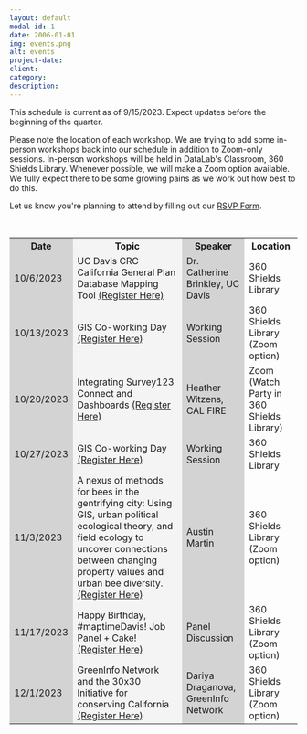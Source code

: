 ```yaml
---
layout: default
modal-id: 1
date: 2006-01-01
img: events.png
alt: events
project-date: 
client: 
category: 
description: 
---
```


<p>This schedule is current as of 9/15/2023. Expect updates before the beginning of the quarter.</p>

<p>Please note the location of each workshop. We are trying to add some in-person workshops back into our schedule in addition to Zoom-only sessions. In-person workshops will be held in DataLab's Classroom, 360 Shields Library. Whenever possible, we will make a Zoom option available. We fully expect there to be some growing pains as we work out how best to do this.</p>

<p>Let us know you're planning to attend by filling out our <a href="https://docs.google.com/forms/d/e/1FAIpQLScQdZStVCS5P6AwVAOKcEU5y4aCCscaIpD0WTzg2k1egdxP2w/viewform?usp=sf_link">RSVP Form</a>.</p>

<br>

<table id="schedule" class="center">
	<colgroup>
		<col style="background-color:lightgray">
		<col style="background-color:#F4F4F4">
		<col style="background-color:lightgray">
	</colgroup>
	<tr>
		<th>Date</th>
		<th>Topic</th>
		<th>Speaker</th>
		<th>Location</th>
	</tr>
	<tr>
		<td>10/6/2023</td>
		<td>UC Davis CRC California General Plan Database Mapping Tool <a href="https://datalab.ucdavis.edu/eventscalendar/maptimedavis-what-are-california-cities-and-counties-planning/">(Register Here)</a></td>
		<td>Dr. Catherine Brinkley, UC Davis</td>
		<td>360 Shields Library</td>
	</tr>
	<tr>
		<td>10/13/2023</td>
		<td>GIS Co-working Day <a href="https://datalab.ucdavis.edu/eventscalendar/maptimedavis-gis-co-working-day/">(Register Here)</a></td>
		<td>Working Session</td>
		<td>360 Shields Library (Zoom option)</td>
	</tr>
	<tr>
		<td>10/20/2023</td>
		<td>Integrating Survey123 Connect and Dashboards <a href="https://datalab.ucdavis.edu/eventscalendar/maptimedavis-integrating-survey123-connect-and-dashboards/">(Register Here)</a></td>
		<td>Heather Witzens, CAL FIRE</td>
		<td>Zoom (Watch Party in 360 Shields Library)</td>
	</tr>
	<tr>
		<td>10/27/2023</td>
		<td>GIS Co-working Day <a href="https://datalab.ucdavis.edu/eventscalendar/maptimedavis-gis-co-working-day-2/">(Register Here)</a></td>
		<td>Working Session</td>
		<td>360 Shields Library</td>
	</tr>
	<tr>
		<td>11/3/2023</td>
		<td>A nexus of methods for bees in the gentrifying city: Using GIS, urban political ecological theory, and field ecology to uncover connections between changing property values and urban bee diversity. <a href="https://datalab.ucdavis.edu/eventscalendar/maptimedavis-a-nexus-of-methods-for-bees-in-the-gentrifying-city/">(Register Here)</a></td>
		<td>Austin Martin</td>
		<td>360 Shields Library (Zoom option)</td>
	</tr>
	<tr>
		<td>11/17/2023</td>
		<td>Happy Birthday, #maptimeDavis! Job Panel + Cake! <a href="https://datalab.ucdavis.edu/eventscalendar/maptimedavis-exploring-geospatial-opportunities-a-maptime-panel-party/">(Register Here)</a></td>
		<td>Panel Discussion</td>
		<td>360 Shields Library (Zoom option)</td>
	</tr>
	<tr>
		<td>12/1/2023</td>
		<td>GreenInfo Network and the 30x30 Initiative for conserving California <a href="https://datalab.ucdavis.edu/eventscalendar/maptimedavis-greeninfo-network-and-the-30x30-initiative-for-conserving-california/">(Register Here)</a></td>
		<td>Dariya Draganova, GreenInfo Network</td>
		<td>360 Shields Library (Zoom option)</td>
	</tr>
</table>

<!-- Empty Row Template:
	<tr>
		<td>date</td>
		<td>talk title (registration link coming soon!)</td>
		<td>speaker name</td>
		<td>location</td>
	</tr>
-->
